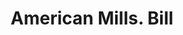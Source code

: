 ---
doi: 10.7916/D8TF18FG
date_other: '1850'
date_other_textual: 1850-1859
form: printed ephemera
genre:
- Invoices
name:
- American Mills
object_in_context_url: https://biggert.cul.columbia.edu/items/view/ave_biggert_00798
subject_hierarchical_geographic:
- Jersey City, New Jersey, United States
subject_name:
- American Mills
title: American Mills. Bill
sort_title: American Mills. Bill
call_number: ave_biggert_00798
coordinates:
- 40.714,-74.071
pid: ave_biggert_00798
identifiers: ave_biggert_00798
thumbnail: https://derivativo-3.library.columbia.edu/iiif/2/ldpd:345443/full/!256,256/0/native.jpg
permalink: "/items/ave_biggert_00798/"
layout: iiif-image-page
---